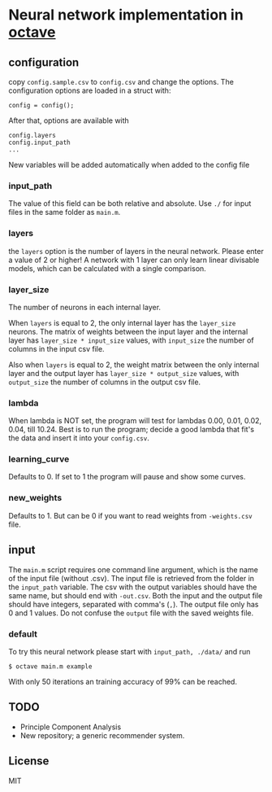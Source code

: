 # Neural network implementation in [octave](http://www.gnu.org/software/octave/)

## configuration

copy `config.sample.csv` to `config.csv` and change the options. The configuration options are loaded in a struct with:

```
config = config();
```

After that, options are available with

```
config.layers
config.input_path
...
```

New variables will be added automatically when added to the config file

### input_path
The value of this field can be both relative and absolute. Use `./` for input files in the same folder as `main.m`.

### layers
the `layers` option is the number of layers in the neural network. Please enter a value of 2 or higher! A network with 1 layer can only learn linear divisable models, which can be calculated with a single comparison.

### layer_size
The number of neurons in each internal layer. 

When `layers` is equal to 2, the only internal layer has the `layer_size` neurons. The matrix of weights between the input layer and the internal layer has `layer_size * input_size` values, with `input_size` the number of columns in the input csv file.

Also when `layers` is equal to 2, the weight matrix between the only internal layer and the output layer has `layer_size * output_size` values, with `output_size` the number of columns in the output csv file.

### lambda
When lambda is NOT set, the program will test for lambdas 0.00, 0.01, 0.02, 0.04, till 10.24. Best is to run the program; decide a good lambda that fit's the data and insert it into your `config.csv`.

### learning_curve
Defaults to 0. If set to 1 the program will pause and show some curves.

### new_weights
Defaults to 1. But can be 0 if you want to read weights from `-weights.csv` file.

## input
The `main.m` script requires one command line argument, which is the name of the input file (without .csv). The input file is retrieved from the folder in the `input_path` variable. The csv with the output variables should have the same name, but should end with `-out.csv`. Both the input and the output file should have integers, separated with comma's (`,`). The output file only has 0 and 1 values. Do not confuse the `output` file with the saved weights file.

### default
To try this neural network please start with `input_path, ./data/` and run
```
$ octave main.m example
```

With only 50 iterations an training accuracy of 99% can be reached.

## TODO
- Principle Component Analysis
- New repository; a generic recommender system.

## License
MIT
